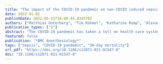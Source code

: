 ```yaml
---
title: "The impact of the COVID-19 pandemic on non-COVID induced sepsis survival"
date: 2022-01-01
publishDate: 2022-05-31T16:00:44.834570Z
authors: ["Matthias Unterberg", "Tim Rahmel", "Katharina Rump", "Alexander Wolf", "Helge Haberl", "Alexander von Busch", "Lars Bergmann", "Thilo Bracht", "Alexander Zarbock", "Stefan Felix Ehrentraut", "Christian Putensen", "Frank Wappler", "Thomas Köhler", "Björn Ellger", "Nina Babel", "Ulrich Frey", "Martin Eisenacher", "Daniel Kleefisch", "Katrin Marcus", "Barbara Sitek", "Michael Adamzik", "Björn Koos", "Hartmuth Nowak", "Michael Adamzik", "Moritz Anft", "Thorsten Annecke", "Nina Babel", "Maha Bazzi", "Lars Bergmann", "Christian Bode", "Thilo Bracht", "Alexander von Busch", "Jerome M. Defosse", "Stefan F. Ehrentraut", "Martin Eisennacher", "Björn Ellger", "Christian Ertmer", "Ulrich H. Frey", "Katrin Fuchs", "Helge Haberl", "Dietrich Henzler", "Daniel Kleefisch", "Thomas Köhler", "Björn Koos", "Ulrich Limper", "Katrin Marcus", "Hartmuth Nowak", "Daniel Oswald", "Christian Putensen", "Tim Rahmel", "Katharina Rump", "Jens-Christian Schewe", "Elke Schwier", "Barbara Sitek", "Matthias Unterberg", "Frank Wappler", "Katrin Willemsen", "Alexander Wolf", "Alexander Zarbock", "Birgit Zuelch", "on behalf of the SepsisDataNet. NRW research group"]
publication_types: ["2"]
abstract: "The COVID-19 pandemic has taken a toll on health care systems worldwide, which has led to increased mortality of different diseases like myocardial infarction. This is most likely due to three factors. First, an increased workload per nurse ratio, a factor associated with mortality. Second, patients presenting with COVID-19-like symptoms are isolated, which also decreases survival in cases of emergency. And third, patients hesitate to see a doctor or present themselves at a hospital. To assess if this is also true for sepsis patients, we asked whether non-COVID-19 sepsis patients had an increased 30-day mortality during the COVID-19 pandemic."
featured: false
publication: "*BMC Anesthesiology*"
tags: ["Sepsis", "COVID-19 pandemic", "30-day mortality"]
url_pdf: "https://doi.org/10.1186/s12871-021-01547-8"
doi: "10.1186/s12871-021-01547-8"
---
```


